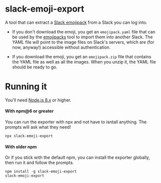 # slack-emoji-export

A tool that can extract a [Slack emojipack](https://github.com/lambtron/emojipacks)
from a Slack you can log into.

- If you don't download the emoji, you get an `emojipack.yaml` file
  that can be used by the [emojipacks](https://github.com/lambtron/emojipacks)
  tool to import them into another Slack. The YAML file will point
  to the image files on Slack's servers, which are (for now, anyway!)
  accessible without authentication.

- If you download the emoji, you get an `emojipack.zip` file that
  contains the YAML file as well as all the images. When you
  unzip it, the YAML file should be ready to go.

# Running it

You'll need [Node.js 8.x](https://nodejs.org/en/download/) or higher.

#### With npm@6 or greater

You can run the exporter with npx and not have to isntall anything.
The prompts will ask what they need!

```console
npx slack-emoji-export
```

#### With older npm

Or if you stick with the default npm, you can install the
exporter globally, then run it and follow the prompts.

```console
npm install -g slack-emoji-export
slack-emoji-export
```
